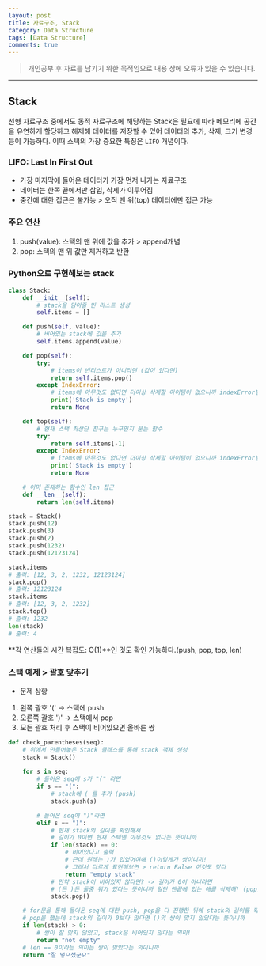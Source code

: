 ```yaml
---
layout: post
title: 자료구조, Stack
category: Data Structure
tags: [Data Structure]
comments: true
---
```


> 개인공부 후 자료를 남기기 위한 목적임으로 내용 상에 오류가 있을 수 있습니다.    

<hr>

## Stack

선형 자료구조 중에서도 동적 자료구조에 해당하는 Stack은 필요에 따라 메모리에 공간을 유연하게 할당하고 해제해 데이터를 저장할 수 있어 데이터의 추가, 삭제, 크기 변경등이 가능하다. 이때 스택의 가장 중요한 특징은 `LIFO` 개념이다.


### LIFO: Last In First Out

- 가장 마지막에 들어온 데이터가 가장 먼저 나가는 자료구조
- 데이터는 한쪽 끝에서만 삽입, 삭제가 이루어짐
- 중간에 대한 접근은 불가능 > 오직 맨 위(top) 데이터에만 접근 가능


### 주요 연산

1. push(value): 스택의 맨 위에 값을 추가 > append개념
2. pop: 스택의 맨 위 값만 제거하고 반환 


### Python으로 구현해보는 stack

```python 
class Stack:
    def __init__(self):
        # stack을 담아줄 빈 리스트 생성
        self.items = []

    def push(self, value):
        # 비어있는 stack에 값을 추가 
        self.items.append(value)

    def pop(self):
        try:
            # items이 빈리스트가 아니라면 (값이 있다면)
            return self.items.pop()
        except IndexError:
            # items에 아무것도 없다면 더이상 삭제할 아이템이 없으니까 indexError발생
            print('Stack is empty')
            return None

    def top(self):
        # 현재 스택 최상단 친구는 누구인지 묻는 함수
        try:
            return self.items[-1]
        except IndexError:
            # items에 아무것도 없다면 더이상 삭제할 아이템이 없으니까 indexError발생
            print('Stack is empty')
            return None

    # 이미 존재하는 함수인 len 접근
    def __len__(self):
        return len(self.items)
```

```python
stack = Stack()
stack.push(12)
stack.push(3)
stack.push(2)
stack.push(1232)
stack.push(12123124)

stack.items
# 출력: [12, 3, 2, 1232, 12123124]
stack.pop()
# 출력: 12123124
stack.items
# 출력: [12, 3, 2, 1232]
stack.top()
# 출력: 1232
len(stack)
# 출력: 4
```

**각 연산들의 시간 복잡도: O(1)**인 것도 확인 가능하다.(push, pop, top, len)


### 스택 예제 > 괄호 맞추기 

- 문제 상황 
1. 왼쪽 괄호 '(' → 스택에 push
2. 오른쪽 괄호 ')' → 스택에서 pop
3. 모든 괄호 처리 후 스택이 비어있으면 올바른 쌍


```python 
def check_parentheses(seq):
    # 위에서 만들어놓은 Stack 클래스를 통해 stack 객체 생성
    stack = Stack()
    
    for s in seq:
        # 들어온 seq에 s가 "(" 라면
        if s == "(":
            # stack에 ( 를 추가 (push)
            stack.push(s)

        # 들어온 seq에 ")"라면
        elif s == ")":
            # 현재 stack의 길이를 확인해서 
            # 길이가 0이면 현재 스택엔 아무것도 없다는 뜻이니까
            if len(stack) == 0:
                # 비어있다고 출력 
                # 근데 원래는 )가 있었어야해 ()이렇게가 쌍이니까! 
                # 그래서 다르게 표현해보면 > return False 이것도 맞다 
                return "empty stack"
            # 만약 stack이 비어있지 않다면? -> 길이가 0이 아니라면
            # (든 )든 둘중 뭐가 있다는 뜻이니까 일단 맨끝에 있는 애를 삭제해! (pop)
            stack.pop()

    # for문을 통해 들어온 seq에 대한 push, pop을 다 진행한 뒤에 stack의 길이를 확인
    # pop을 했는데 stack의 길이가 0보다 많다면 ()의 쌍이 맞지 않았다는 뜻이니까
    if len(stack) > 0:
        # 쌍이 잘 맞지 않았고, stack은 비어있지 않다는 의미!
        return "not empty"
    # len == 0이라는 의미는 쌍이 맞았다는 의미니까
    return "잘 넣으셨군요"
```


